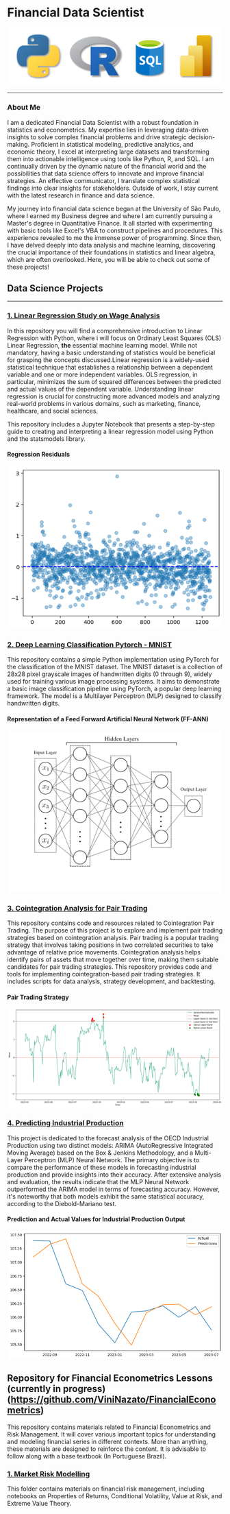 # Financial Data Scientist
![banner](/imgs/banner.png)

---

### About Me
I am a dedicated Financial Data Scientist with a robust foundation in statistics and econometrics. My expertise lies in leveraging data-driven insights to solve complex financial problems and drive strategic decision-making. Proficient in statistical modeling, predictive analytics, and economic theory, I excel at interpreting large datasets and transforming them into actionable intelligence using tools like Python, R, and SQL. I am continually driven by the dynamic nature of the financial world and the possibilities that data science offers to innovate and improve financial strategies. An effective communicator, I translate complex statistical findings into clear insights for stakeholders. Outside of work, I stay current with the latest research in finance and data science.

My journey into financial data science began at the University of São Paulo, where I earned my Business degree and where I am currently pursuing a Master's degree in Quantitative Finance. It all started with experimenting with basic tools like Excel's VBA to construct pipelines and procedures. This experience revealed to me the immense power of programming. Since then, I have delved deeply into data analysis and machine learning, discovering the crucial importance of their foundations in statistics and linear algebra, which are often overlooked. Here, you will be able to check out some of these projects!

## Data Science Projects
---
### [1. Linear Regression Study on Wage Analysis](https://github.com/ViniNazato/LinearRegression)

In this repository you will find a comprehensive introduction to Linear Regression with Python, where i will focus on Ordinary Least Squares (OLS) Linear Regression, **the** essential machine learning model. While not mandatory, having a basic understanding of statistics would be beneficial for grasping the concepts discussed.Linear regression is a widely-used statistical technique that establishes a relationship between a dependent variable and one or more independent variables. OLS regression, in particular, minimizes the sum of squared differences between the predicted and actual values of the dependent variable. Understanding linear regression is crucial for constructing more advanced models and analyzing real-world problems in various domains, such as marketing, finance, healthcare, and social sciences.

This repository includes a Jupyter Notebook that presents a step-by-step guide to creating and interpreting a linear regression model using Python and the statsmodels library. 

#### Regression Residuals 
![RegressionResidual](/imgs/LinearResidual.png)

### [2. Deep Learning Classification Pytorch - MNIST](https://github.com/ViniNazato/DeepLearningMNIST)
This repository contains a simple Python implementation using PyTorch for the classification of the MNIST dataset. The MNIST dataset is a collection of 28x28 pixel grayscale images of handwritten digits (0 through 9), widely used for training various image processing systems. It aims to demonstrate a basic image classification pipeline using PyTorch, a popular deep learning framework. The model is a Multilayer Perceptron (MLP) designed to classify handwritten digits.

#### Representation of a Feed Forward Artificial Neural Network (FF-ANN)
![MLP](/imgs/MLP.png)

### [3. Cointegration Analysis for Pair Trading](https://github.com/ViniNazato/Cointegration-PairTrading)

This repository contains code and resources related to Cointegration Pair Trading. The purpose of this project is to explore and implement pair trading strategies based on cointegration analysis. Pair trading is a popular trading strategy that involves taking positions in two correlated securities to take advantage of relative price movements. Cointegration analysis helps identify pairs of assets that move together over time, making them suitable candidates for pair trading strategies. This repository provides code and tools for implementing cointegration-based pair trading strategies. It includes scripts for data analysis, strategy development, and backtesting.

#### Pair Trading Strategy
![Pair](/imgs/trade.png)

### [4. Predicting Industrial Production](https://github.com/ViniNazato/PredictingIndustrialProduction)

This project is dedicated to the forecast analysis of the OECD Industrial Production using two distinct models: ARIMA (AutoRegressive Integrated Moving Average) based on the Box & Jenkins Methodology, and a Multi-Layer Perceptron (MLP) Neural Network. The primary objective is to compare the performance of these models in forecasting industrial production and provide insights into their accuracy. After extensive analysis and evaluation, the results indicate that the MLP Neural Network outperformed the ARIMA model in terms of forecasting accuracy. However, it's noteworthy that both models exhibit the same statistical accuracy, according to the Diebold-Mariano test.

#### Prediction and Actual Values for Industrial Production Output
![Pred](/imgs/predictions.png)

## Repository for Financial Econometrics Lessons (currently in progress) (https://github.com/ViniNazato/FinancialEconometrics)
This repository contains materials related to Financial Econometrics and Risk Management. It will cover various important topics for understanding and modeling financial series in different contexts. More than anything, these materials are designed to reinforce the content. It is advisable to follow along with a base textbook (In Portuguese Brazil).

### [1. Market Risk Modelling](https://github.com/ViniNazato/FinancialEconometrics/tree/main/Risk%20Modelling)
This folder contains materials on financial risk management, including notebooks on Properties of Returns, Conditional Volatility, Value at Risk, and Extreme Value Theory.


